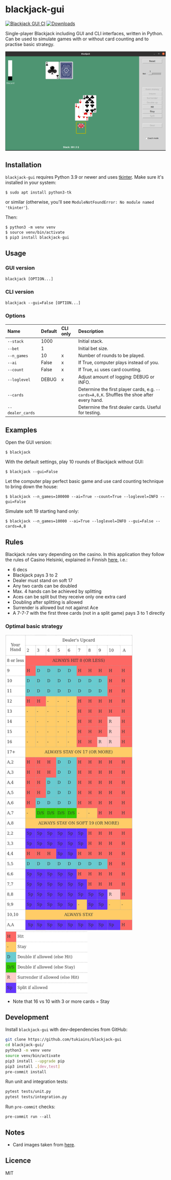 # blackjack-gui

[![Blackjack GUI CI](https://github.com/tukiains/blackjack-gui/actions/workflows/test.yml/badge.svg)](https://github.com/tukiains/blackjack-gui/actions/workflows/test.yml)
[![Downloads](https://pepy.tech/badge/blackjack-gui)](https://pepy.tech/project/blackjack-gui)

Single-player Blackjack including GUI and CLI interfaces, written in Python. Can be used to simulate games with or without card counting
and to practise basic strategy.

<img src="https://github.com/tukiains/blackjack-gui/blob/main/blackjack_gui/images/bj-shot.png?raw=true" alt="" width="600"/>

## Installation

`blackjack-gui` requires Python 3.9 or newer and uses [tkinter](https://en.wikipedia.org/wiki/Tkinter). Make sure it's installed in your system:

```
$ sudo apt install python3-tk
```

or similar (otherwise, you'll see `ModuleNotFoundError: No module named 'tkinter'`).

Then:

```
$ python3 -m venv venv
$ source venv/bin/activate
$ pip3 install blackjack-gui
```

## Usage

### GUI version

```
blackjack [OPTION...]
```

### CLI version

```
blackjack --gui=False [OPTION...]
```

### Options

| Name             | Default | CLI only | Description                                                                                 |
| :--------------- | :------ | :------- | :------------------------------------------------------------------------------------------ |
| `--stack`        | 1000    |          | Initial stack.                                                                              |
| `--bet`          | 1       |          | Initial bet size.                                                                           |
| `--n_games`      | 10      | x        | Number of rounds to be played.                                                              |
| `--ai`           | False   | x        | If True, computer plays instead of you.                                                     |
| `--count`        | False   | x        | If True, `ai` uses card counting.                                                           |
| `--loglevel`     | DEBUG   | x        | Adjust amount of logging: DEBUG or INFO.                                                    |
| `--cards`        |         |          | Determine the first player cards, e.g. `--cards=A,8,K`. Shuffles the shoe after every hand. |
| `--dealer_cards` |         |          | Determine the first dealer cards. Useful for testing.                                       |

## Examples

Open the GUI version:

```
$ blackjack
```

With the default settings, play 10 rounds of Blackjack without GUI:

```
$ blackjack --gui=False
```

Let the computer play perfect basic game and use card counting technique to bring down the house:

```
$ blackjack --n_games=100000 --ai=True --count=True --loglevel=INFO --gui=False
```

Simulate soft 19 starting hand only:

```
$ blackjack --n_games=10000 --ai=True --loglevel=INFO --gui=False --cards=A,8
```

## Rules

Blackjack rules vary depending on the casino. In this application they follow the rules of Casino Helsinki,
explained in Finnish [here](http://www.rahapeliopas.fi/kasinopelit/blackjack/), i.e.:

- 6 decs
- Blackjack pays 3 to 2
- Dealer must stand on soft 17
- Any two cards can be doubled
- Max. 4 hands can be achieved by splitting
- Aces can be split but they receive only one extra card
- Doubling after splitting is allowed
- Surrender is allowed but not against Ace
- A 7-7-7 with the first three cards (not in a split game) pays 3 to 1 directly

### Optimal basic strategy

<img src="https://raw.githubusercontent.com/tukiains/blackjack-gui/main/blackjack_gui/images/chart.png" alt="" width="400"/>
<img src="https://raw.githubusercontent.com/tukiains/blackjack-gui/main/blackjack_gui/images/chart-symbols.png" alt="" width="258"/>

- Note that 16 vs 10 with 3 or more cards = Stay

## Development

Install `blackjack-gui` with dev-dependencies from GitHub:

```sh
git clone https://github.com/tukiains/blackjack-gui
cd blackjack-gui/
python3 -m venv venv
source venv/bin/activate
pip3 install --upgrade pip
pip3 install .[dev,test]
pre-commit install
```

Run unit and integration tests:

```sh
pytest tests/unit.py
pytest tests/integration.py
```

Run `pre-commit` checks:

```
pre-commit run --all
```

## Notes

- Card images taken from [here](https://code.google.com/archive/p/vector-playing-cards/).

## Licence

MIT

